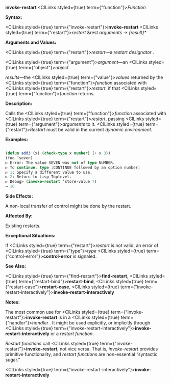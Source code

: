 **invoke-restart** <ClLinks styled={true} term={"function"}><i>Function</i></ClLinks> 



**Syntax:** 



<ClLinks styled={true} term={"invoke-restart"}><b>invoke-restart</b></ClLinks> <ClLinks styled={true} term={"restart"}><i>restart</i></ClLinks> &amp;rest *arguments → \{result\}*\* 







 



 



**Arguments and Values:** 



<ClLinks styled={true} term={"restart"}><i>restart</i></ClLinks>—a *restart designator* . 



<ClLinks styled={true} term={"argument"}><i>argument</i></ClLinks>—an <ClLinks styled={true} term={"object"}><i>object</i></ClLinks>. 



*results*—the <ClLinks styled={true} term={"value"}><i>values</i></ClLinks> returned by the <ClLinks styled={true} term={"function"}><i>function</i></ClLinks> associated with <ClLinks styled={true} term={"restart"}><i>restart</i></ClLinks>, if that <ClLinks styled={true} term={"function"}><i>function</i></ClLinks> returns. 



**Description:** 



Calls the <ClLinks styled={true} term={"function"}><i>function</i></ClLinks> associated with <ClLinks styled={true} term={"restart"}><i>restart</i></ClLinks>, passing <ClLinks styled={true} term={"argument"}><i>arguments</i></ClLinks> to it. <ClLinks styled={true} term={"restart"}><i>Restart</i></ClLinks> must be valid in the current *dynamic environment*. 



**Examples:**
```lisp

(defun add3 (x) (check-type x number) (+ x 3)) 
(foo ’seven) 
▷ Error: The value SEVEN was not of type NUMBER. 
▷ To continue, type :CONTINUE followed by an option number: 
▷ 1: Specify a different value to use. 
▷ 2: Return to Lisp Toplevel. 
▷ Debug> (invoke-restart ’store-value 7) 
→ 10 

```
**Side Effects:** 



A non-local transfer of control might be done by the restart. 



**Affected By:** 



Existing restarts. 



**Exceptional Situations:** 



If <ClLinks styled={true} term={"restart"}><i>restart</i></ClLinks> is not valid, an error of <ClLinks styled={true} term={"type"}><i>type</i></ClLinks> <ClLinks styled={true} term={"control-error"}><b>control-error</b></ClLinks> is signaled. 



**See Also:** 



<ClLinks styled={true} term={"find-restart"}><b>find-restart</b></ClLinks>, <ClLinks styled={true} term={"restart-bind"}><b>restart-bind</b></ClLinks>, <ClLinks styled={true} term={"restart-case"}><b>restart-case</b></ClLinks>, <ClLinks styled={true} term={"invoke-restart-interactively"}><b>invoke-restart-interactively</b></ClLinks> 



**Notes:** 



The most common use for <ClLinks styled={true} term={"invoke-restart"}><b>invoke-restart</b></ClLinks> is in a <ClLinks styled={true} term={"handler"}><i>handler</i></ClLinks> . It might be used explicitly, or implicitly through <ClLinks styled={true} term={"invoke-restart-interactively"}><b>invoke-restart-interactively</b></ClLinks> or a *restart function*. 



*Restart functions* call <ClLinks styled={true} term={"invoke-restart"}><b>invoke-restart</b></ClLinks>, not vice versa. That is, *invoke-restart* provides primitive functionality, and *restart functions* are non-essential “syntactic sugar.” 







 



 



<ClLinks styled={true} term={"invoke-restart-interactively"}><b>invoke-restart-interactively</b></ClLinks> 



